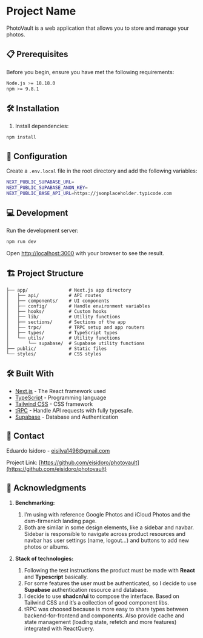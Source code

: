 # Project Name

PhotoVault is a web application that allows you to store and manage your photos.

## 📋 Prerequisites

Before you begin, ensure you have met the following requirements:

```bash
Node.js >= 18.18.0
npm >= 9.8.1
```

## 🛠️ Installation

1. Install dependencies:

```bash
npm install
```

## 🔧 Configuration

Create a `.env.local` file in the root directory and add the following variables:

```bash
NEXT_PUBLIC_SUPABASE_URL=
NEXT_PUBLIC_SUPABASE_ANON_KEY=
NEXT_PUBLIC_BASE_API_URL=https://jsonplaceholder.typicode.com
```

## 💻 Development

Run the development server:

```bash
npm run dev
```

Open [http://localhost:3000](http://localhost:3000) with your browser to see the result.

## 🏗️ Project Structure

```
├── app/               # Next.js app directory
│   ├── api/           # API routes
│   ├── components/    # UI components
│   ├── config/        # Handle environment variables
│   ├── hooks/         # Custom hooks
│   ├── lib/           # Utility functions
│   ├── sections/      # Sections of the app
│   ├── trpc/          # TRPC setup and app routers
│   ├── types/         # TypeScript types
│   └── utils/         # Utility functions
│       └── supabase/  # Supabase utility functions
├── public/            # Static files
└── styles/            # CSS styles
```

## 🛠️ Built With

- [Next.js](https://nextjs.org/) - The React framework used
- [TypeScript](https://www.typescriptlang.org/) - Programming language
- [Tailwind CSS](https://tailwindcss.com/) - CSS framework
- [tRPC](https://trpc.io/) - Handle API requests with fully typesafe.
- [Supabase](https://supabase.com/) - Database and Authentication


## 📧 Contact

Eduardo Isidoro - eisilva1496@gmail.com

Project Link: [https://github.com/eisidoro/photovault](https://github.com/eisidoro/photovault)

## 🙏 Acknowledgments

1. **Benchmarking:** 
    1. I’m using with reference Google Photos and iCloud Photos and the dsm-firmenich landing page.
    2. Both are similar in some design elements, like a sidebar and navbar. Sidebar is responsible to navigate across product resources and navbar has user settings (name, logout…) and buttons to add new photos or albums.

2. **Stack of technologies:**
    1. Following the test instructions the product must be made with **React** and **Typescript** basically.
    2. For some features the user must be authenticated, so I decide to use **Supabase** authentication resource and database.
    3. I decide to use **shadcn/ui** to compose the interface. Based on Tailwind CSS and it’s a collection of good component libs.
    4. tRPC was choosed because is more easy to share types between backend-for-frontend and components. Also provide cache and state management (loading state, refetch and more features) integrated with ReactQuery.
